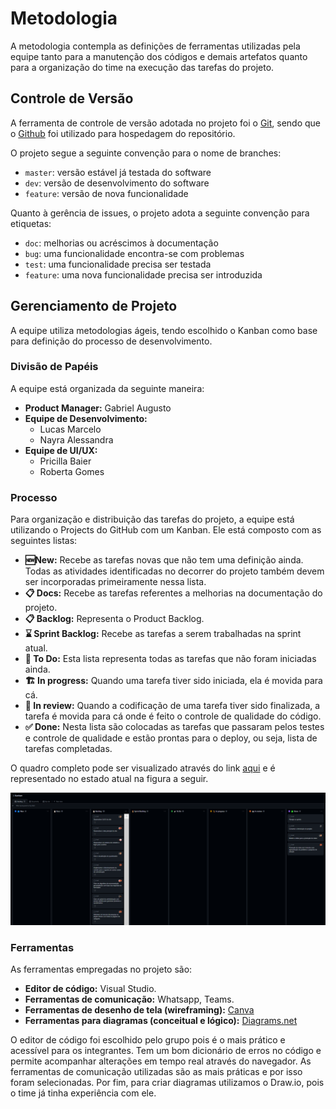 
# Metodologia

A metodologia contempla as definições de ferramentas utilizadas pela equipe tanto para a manutenção dos códigos e demais artefatos quanto para a organização do time na execução das tarefas do projeto.

## Controle de Versão

A ferramenta de controle de versão adotada no projeto foi o
[Git](https://git-scm.com/), sendo que o [Github](https://github.com)
foi utilizado para hospedagem do repositório.

O projeto segue a seguinte convenção para o nome de branches:

- `master`: versão estável já testada do software
- `dev`: versão de desenvolvimento do software
- `feature`: versão de nova funcionalidade

Quanto à gerência de issues, o projeto adota a seguinte convenção para
etiquetas:

- `doc`: melhorias ou acréscimos à documentação
- `bug`: uma funcionalidade encontra-se com problemas
- `test`: uma funcionalidade precisa ser testada
- `feature`: uma nova funcionalidade precisa ser introduzida

## Gerenciamento de Projeto

A equipe utiliza metodologias ágeis, tendo escolhido o Kanban como base para definição do processo de desenvolvimento.

### Divisão de Papéis

A equipe está organizada da seguinte maneira:

- **Product Manager:** Gabriel Augusto
- **Equipe de Desenvolvimento:**
  - Lucas Marcelo
  - Nayra Alessandra
- **Equipe de UI/UX:**
  - Pricilla Baier
  - Roberta Gomes

### Processo

Para organização e distribuição das tarefas do projeto, a equipe está utilizando o Projects do GitHub com um Kanban. Ele está composto com as seguintes listas:

- **🆕New:** Recebe as tarefas novas que não tem uma definição ainda. Todas as atividades identificadas no decorrer do projeto também devem ser incorporadas primeiramente nessa lista.
- **📋 Docs:** Recebe as tarefas referentes a melhorias na documentação do projeto.
- **📋 Backlog:** Representa o Product Backlog. 
- **⌛ Sprint Backlog:**  Recebe as tarefas a serem trabalhadas na sprint atual.
- **🔖 To Do:** Esta lista representa todas as tarefas que não foram iniciadas ainda.
- **🏗 In progress:** Quando uma tarefa tiver sido iniciada, ela é movida para cá.
- **👀 In review:** Quando a codificação de uma tarefa tiver sido finalizada, a tarefa é movida para cá onde é feito o controle de qualidade do código.
- **✅ Done:** Nesta lista são colocadas as tarefas que passaram pelos testes e controle de qualidade e estão prontas para o deploy, ou seja, lista de tarefas completadas.

O quadro completo pode ser visualizado através do link [aqui](https://github.com/orgs/ICEI-PUC-Minas-PMV-ADS/projects/251/views/1) e é representado no estado atual na figura a seguir.

![kanban](img/kanban.png)

### Ferramentas

As ferramentas empregadas no projeto são:

- **Editor de código:** Visual Studio.
- **Ferramentas de comunicação:** Whatsapp, Teams.
- **Ferramentas de desenho de tela (wireframing):** [Canva](https://www.canva.com/)
- **Ferramentas para diagramas (conceitual e lógico):** [Diagrams.net](https://app.diagrams.net/)

O editor de código foi escolhido pelo grupo pois é o mais prático e acessível para os integrantes. Tem um bom dicionário de erros no código e permite acompanhar alterações em tempo real através do navegador. As ferramentas de comunicação utilizadas são as mais práticas e por isso foram selecionadas. Por fim, para criar diagramas utilizamos o Draw.io, pois o time já tinha experiência com ele.


